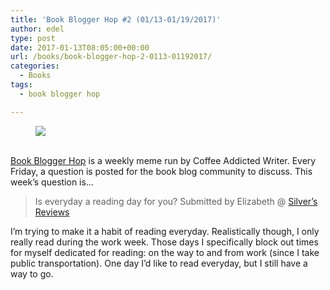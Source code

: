 ```yaml
---
title: 'Book Blogger Hop #2 (01/13-01/19/2017)'
author: edel
type: post
date: 2017-01-13T08:05:00+00:00
url: /books/book-blogger-hop-2-0113-01192017/
categories:
  - Books
tags:
  - book blogger hop

---
```

<figure><a rel="_nofollow" href="http://www.coffeeaddictedwriter.com/p/blog-page.html"><img src="https://i1.wp.com/3.bp.blogspot.com/-2bKizvp-A9w/WEjGAM4OjJI/AAAAAAAAV50/nU3xHQNtvSQQ8dRsB8OueG061E99KPrYACLcB/s1600/Book%2BBlogger%2BHop%2B%2528Final%2529.png?w=663&#038;ssl=1" data-recalc-dims="1" /></a></figure> 

<a rel="_nofollow" href="http://www.coffeeaddictedwriter.com/p/blog-page.html"></a>

<a rel="_nofollow" href="http://www.coffeeaddictedwriter.com/p/blog-page.html"><br /> </a><a rel="_nofollow" href="http://www.coffeeaddictedwriter.com/p/blog-page.html">Book Blogger Hop</a> is a weekly meme run by Coffee Addicted Writer. Every Friday, a question is posted for the book blog community to discuss. This week&#8217;s question is&#8230;

> Is everyday a reading day for you? Submitted by Elizabeth @ [Silver&#8217;s Reviews][1]

I&#8217;m trying to make it a habit of reading everyday. Realistically though, I only really read during the work week. Those days I specifically block out times for myself dedicated for reading: on the way to and from work (since I take public transportation). One day I&#8217;d like to read everyday, but I still have a way to go.

 [1]: ​http://silversolara.blogspot.com/